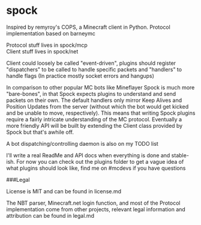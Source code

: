 spock
=====

Inspired by remyroy's COPS, a Minecraft client in Python. Protocol implementation based on barneymc

Protocol stuff lives in spock/mcp  
Client stuff lives in spock/net

Client could loosely be called "event-driven", plugins should register "dispatchers" to be called to handle specific packets and "handlers" to handle flags (In practice mostly socket errors and hangups)

In comparison to other popular MC bots like Mineflayer Spock is much more "bare-bones", in that Spock expects plugins to understand and send packets on their own. The default handlers only mirror Keep Alives and Position Updates from the server (without which the bot would get kicked and be unable to move, respectively). This means that writing Spock plugins require a fairly intricate understanding of the MC protocol. Eventually a more friendly API will be built by extending the Client class provided by Spock but that's awhile off.

A bot dispatching/controlling daemon is also on my TODO list

I'll write a real ReadMe and API docs when everything is done and stable-ish.
For now you can check out the plugins folder to get a vague idea of what plugins should look like, find me on #mcdevs if you have questions

###Legal

License is MIT and can be found in license.md

The NBT parser, Minecraft.net login function, and most of the Protocol implementation come from other projects, 
relevant legal information and attribution can be found in legal.md
